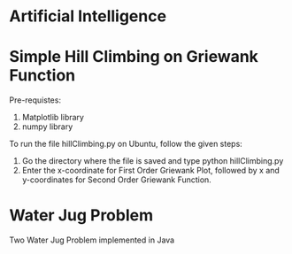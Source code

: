# Artificial Intelligence
Simple Hill Climbing on Griewank Function
==========================================================================================================
Pre-requistes:
1. Matplotlib library
2. numpy library

To run the file hillClimbing.py on Ubuntu, follow the given steps:
1. Go the directory where the file is saved and type python hillClimbing.py
2. Enter the x-coordinate for First Order Griewank Plot, followed by x and y-coordinates for      Second Order Griewank Function.

# Water Jug Problem 
Two Water Jug Problem implemented in Java 
